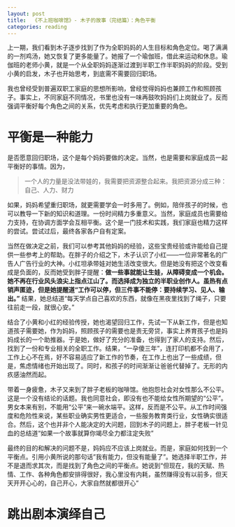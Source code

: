 ```yaml
---
layout: post
title:  《不上班咖啡馆》- 木子的故事（完结篇）：角色平衡
categories: reading
---
```


上一期，我们看到木子逐步找到了作为全职妈妈的人生目标和角色定位。喝了满满的一剂鸡汤，她又恢复了更多能量了。她报了一个瑜伽班，借此来运动和休息。瑜伽班的老师小黄，就是一个从全职妈妈逐渐过渡到半职工作半职妈妈的阶段。受到小黄的启发，木子也开始思考，到底需不需要回归职场。

我也曾经受到普遍双职工家庭的思想所影响，曾经觉得妈妈也兼顾工作和照顾孩子。事实上，不同家庭不同情况，书里也没有一味再鼓吹妈妈们上岗就业了。反而强调平衡好每个角色之间的关系，优先考虑和执行更加重要的角色。

# 平衡是一种能力

是否愿意回归职场，这个是每个妈妈要做的决定。当然，也是需要和家庭成员一起平衡好的事情。因为，

> 一个人的力量是没法带娃的，我需要把资源整合起来。我把资源分成三种：自己、人力、财力

如果，妈妈希望重归职场，就更需要学会一时多用了。例如，陪伴孩子的时候，也可以教导一下新的知识和道理。一份时间精力多重意义。当然，家庭成员也需要给力支持，在协调方面学会互相平衡。这个是一门技术和实践，我们家庭也精力这样的尝试。尝试过后，最终各家各户自有定案。

当然在做决定之前，我们可以参考其他妈妈的经验，这些宝贵经验或许能给自己提供一些参考上的帮助。在胖子的介绍之下，木子认识了小红——一位非常著名的广告人广告行业的大神。小红坦承带娃对她生活改变很大。但是她没有把这个改变看成是负面的，反而她受到胖子提醒：**做一些事就能让生娃，从障碍变成一个机会。**她不再在行业风头浪尖上指点江山了。而选择成为独立的半职业创作人。虽热有点销声匿迹，但是她提醒道**“工作可以停，但三件事不能停：要持续学习、见人、输出。”** 结果，她总结道“每天学点自己喜欢的东西，就像在黑夜里找到了绳子，只要往前走一段，就很心安。”

结合了小黄和小红的经验传授，她也渴望回归工作，先试一下从新工作，但是也知道孩子需要她，作为妈妈，照顾孩子的需要也是责无旁贷，事实上养育孩子也是妈妈成长的一个助推器。于是她，做好了充分的准备，也得到了家人的支持。然后，找到了一份和专业相关的全职工作。结果，“一孕傻三年”，连打印机都不会用了，工作上心不在焉，好不容易适应了新工作的节奏，在工作上也出了一些成绩，但是，焦虑情绪也开始出现了。同时，和孩子的时间渐渐让爸爸代替掉了。无形的内疚感油然而起。

带着一身疲惫，木子又来到了胖子老板的咖啡馆。他抱怨社会对女性那么不公平。这是一个没有结论的话题。我也同意社会，即没有也不能给女性所期望的“公平”。男女本来有别，不能用“公平”来一碗水端平。这样，反而是不公平。从工作时间强度和危险性来说，某些职业确实男性更适合，一些服务教育类行业，女性确实很适合。然后，这个也并非个人能决定的大问题，回到木子的问题上，胖子老板一针见血的总结道“如果一个故事就算你竭尽全力都注定失败”

最终的目的和解决的问题不是，妈妈应不应该上岗就业。而是，家庭如何找到一个平衡点。引用小黄所说的那句话”我有能力，但没有能量了”。她选择半职工作，并不是退而求其次，而是找到了角色之间的平衡点。她说到“但现在，我的天赋、热情、工作、各种角色都安排得很好，我心里没有内耗，虽然赚得没有以前多，但天天开开心心的，自己开心，大家自然就都很开心”




# 跳出剧本演绎自己
<!--stackedit_data:
eyJoaXN0b3J5IjpbLTExOTU5NDUzODMsMzAxMzQ1NDc2LDg4OD
c2NTk3Myw5MDY0NTE4N119
-->